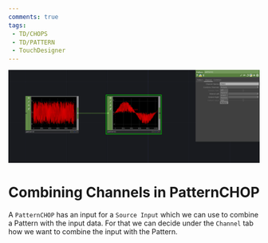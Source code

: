 ```yaml
---
comments: true
tags:
 - TD/CHOPS
 - TD/PATTERN
 - TouchDesigner
---
```


![Combining Channels in Pattern CHOP Img](../img/CombiningChannelsPatternCHOP.png)

# Combining Channels in PatternCHOP
A `PatternCHOP` has an input for a `Source Input` which we can use to combine a Pattern with the input data. For that we can decide under the `Channel` tab how we want to combine the input with the Pattern. 

<!-- For example can we displace the points of a grid with this technique.
[Displace Grid with PatternCHOP](../SOPS/DisplaceGridWithPatternCHOP.md) -->